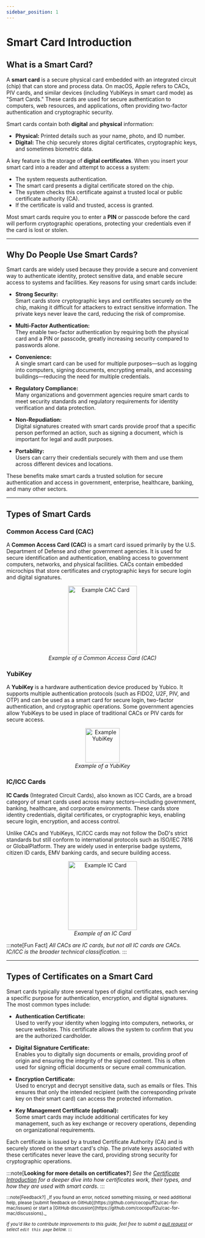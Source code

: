 ```yaml
---
sidebar_position: 1
---
```

# Smart Card Introduction

## **What is a Smart Card?**

A **smart card** is a secure physical card embedded with an integrated circuit (chip) that can store and process data. On macOS, Apple refers to CACs, PIV cards, and similar devices (including YubiKeys in smart card mode) as "Smart Cards." These cards are used for secure authentication to computers, web resources, and applications, often providing two-factor authentication and cryptographic security.

Smart cards contain both **digital** and **physical** information:
- **Physical:** Printed details such as your name, photo, and ID number.
- **Digital:** The chip securely stores digital certificates, cryptographic keys, and sometimes biometric data.

A key feature is the storage of **digital certificates**. When you insert your smart card into a reader and attempt to access a system:
- The system requests authentication.
- The smart card presents a digital certificate stored on the chip.
- The system checks this certificate against a trusted local or public certificate authority (CA).
- If the certificate is valid and trusted, access is granted.

Most smart cards require you to enter a **PIN** or passcode before the card will perform cryptographic operations, protecting your credentials even if the card is lost or stolen.

---

## **Why Do People Use Smart Cards?**

Smart cards are widely used because they provide a secure and convenient way to authenticate identity, protect sensitive data, and enable secure access to systems and facilities. Key reasons for using smart cards include:

- **Strong Security:**  
  Smart cards store cryptographic keys and certificates securely on the chip, making it difficult for attackers to extract sensitive information. The private keys never leave the card, reducing the risk of compromise.

- **Multi-Factor Authentication:**  
  They enable two-factor authentication by requiring both the physical card and a PIN or passcode, greatly increasing security compared to passwords alone.

- **Convenience:**  
  A single smart card can be used for multiple purposes—such as logging into computers, signing documents, encrypting emails, and accessing buildings—reducing the need for multiple credentials.

- **Regulatory Compliance:**  
  Many organizations and government agencies require smart cards to meet security standards and regulatory requirements for identity verification and data protection.

- **Non-Repudiation:**  
  Digital signatures created with smart cards provide proof that a specific person performed an action, such as signing a document, which is important for legal and audit purposes.

- **Portability:**  
  Users can carry their credentials securely with them and use them across different devices and locations.

These benefits make smart cards a trusted solution for secure authentication and access in government, enterprise, healthcare, banking, and many other sectors.

---

## **Types of Smart Cards**

### Common Access Card (CAC)

A **Common Access Card (CAC)** is a smart card issued primarily by the U.S. Department of Defense and other government agencies. It is used for secure identification and authentication, enabling access to government computers, networks, and physical facilities. CACs contain embedded microchips that store certificates and cryptographic keys for secure login and digital signatures.

<p align="center">
  <img src="/img/smartcard/example_cac.webp" alt="Example CAC Card" width="180" /><br/>
  <em>Example of a Common Access Card (CAC)</em>
</p>

### YubiKey

A **YubiKey** is a hardware authentication device produced by Yubico. It supports multiple authentication protocols (such as FIDO2, U2F, PIV, and OTP) and can be used as a smart card for secure login, two-factor authentication, and cryptographic operations. Some government agencies allow YubiKeys to be used in place of traditional CACs or PIV cards for secure access.

<p align="center">
  <img src="/img/smartcard/Example_yubikey.webp" alt="Example YubiKey" width="90" /><br/>
  <em>Example of a YubiKey</em>
</p>

### IC/ICC Cards

**IC Cards** (Integrated Circuit Cards), also known as ICC Cards, are a broad category of smart cards used across many sectors—including government, banking, healthcare, and corporate environments. These cards store identity credentials, digital certificates, or cryptographic keys, enabling secure login, encryption, and access control.

Unlike CACs and YubiKeys, IC/ICC cards may not follow the DoD's strict standards but still conform to international protocols such as ISO/IEC 7816 or GlobalPlatform. They are widely used in enterprise badge systems, citizen ID cards, EMV banking cards, and secure building access.

<p align="center">
  <img src="/img/smartcard/Example_card.webp" alt="Example IC Card" width="180" /><br/>
  <em>Example of an IC Card</em>
</p>

:::note[Fun Fact]
_All CACs are IC cards, but not all IC cards are CACs. IC/ICC is the broader technical classification._
:::
___
## **Types of Certificates on a Smart Card**

Smart cards typically store several types of digital certificates, each serving a specific purpose for authentication, encryption, and digital signatures. The most common types include:

- **Authentication Certificate:**  
  Used to verify your identity when logging into computers, networks, or secure websites. This certificate allows the system to confirm that you are the authorized cardholder.

- **Digital Signature Certificate:**  
  Enables you to digitally sign documents or emails, providing proof of origin and ensuring the integrity of the signed content. This is often used for signing official documents or secure email communication.

- **Encryption Certificate:**  
  Used to encrypt and decrypt sensitive data, such as emails or files. This ensures that only the intended recipient (with the corresponding private key on their smart card) can access the protected information.

- **Key Management Certificate (optional):**  
  Some smart cards may include additional certificates for key management, such as key exchange or recovery operations, depending on organizational requirements.

Each certificate is issued by a trusted Certificate Authority (CA) and is securely stored on the smart card's chip. The private keys associated with these certificates never leave the card, providing strong security for cryptographic operations.


:::note[**Looking for more details on certificates?**]
_See the [Certificate Introduction](/docs/certificate/Certificate-Introduction) for a deeper dive into how certificates work, their types, and how they are used with smart cards._
:::

<small>
:::note[Feedback?]
_If you found an error, noticed something missing, or need additional help, please [submit feedback on GitHub](https://github.com/cocopuff2u/cac-for-mac/issues) or start a [GitHub discussion](https://github.com/cocopuff2u/cac-for-mac/discussions)._

_If you'd like to contribute improvements to this guide, feel free to submit a [pull request](https://github.com/cocopuff2u/cac-for-mac/pulls) or select `edit this page` below._
:::
</small>